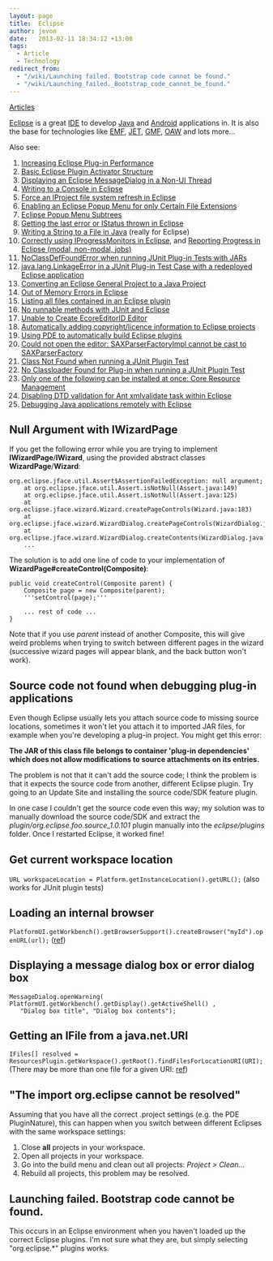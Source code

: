 ```yaml
---
layout: page
title:  Eclipse
author: jevon
date:   2013-02-11 18:34:12 +13:00
tags:
  - Article
  - Technology
redirect_from:
  - "/wiki/Launching failed. Bootstrap code cannot be found."
  - "/wiki/Launching_failed._Bootstrap_code_cannot_be_found."
---
```


[Articles](Articles.md)

[Eclipse](Eclipse.md) is a great [IDE](ide.md) to develop [Java](Java.md) and [Android](Android.md) applications in. It is also the base for technologies like [EMF](EMF.md), [JET](JET.md), [GMF](GMF.md), [OAW](OAW.md) and lots more...

Also see:
1. [Increasing Eclipse Plug-in Performance](Increasing_Eclipse_Plug-in_Performance.md)
1. [Basic Eclipse Plugin Activator Structure](basic-eclipse-plugin-activator-structure.md)
1. [Displaying an Eclipse MessageDialog in a Non-UI Thread](Displaying_an_Eclipse_MessageDialog_in_a_Non-UI_Thread.md)
1. [Writing to a Console in Eclipse](Writing_to_a_Console_in_Eclipse.md)
1. [Force an IProject file system refresh in Eclipse](Force_an_IProject_file_system_refresh_in_Eclipse.md)
1. [Enabling an Eclipse Popup Menu for only Certain File Extensions](Enabling_an_Eclipse_Popup_Menu_for_only_Certain_File_Extensions.md)
1. [Eclipse Popup Menu Subtrees](Eclipse_Popup_Menu_Subtrees.md)
1. [Getting the last error or IStatus thrown in Eclipse](Getting_the_last_error_or_IStatus_thrown_in_Eclipse.md)
1. [Writing a String to a File in Java](Writing_a_String_to_a_File_in_Java.md) (really for Eclipse)
1. <a href="http://www.eclipse.org/articles/Article-Progress-Monitors/article.html">Correctly using IProgressMonitors in Eclipse</a>, and <a href="http://book.javanb.com/eclipse-rich-client-platform-designing-coding-and-packaging-java-applications-oct-2005/ch17lev1sec8.html">Reporting Progress in Eclipse (modal, non-modal, jobs)</a>
1. [NoClassDefFoundError when running JUnit Plug-in Tests with JARs](NoClassDefFoundError_when_running_JUnit_Plug-in_Tests_with_JARs.md)
1. [java.lang.LinkageError in a JUnit Plug-in Test Case with a redeployed Eclipse application](java.lang.LinkageError_in_a_JUnit_Plug-in_Test_Case_with_a_redeployed_Eclipse_application.md)
1. <a href="http://www.mularien.com/blog/2007/12/05/quick-tip-convert-an-eclipse-general-project-to-a-java-project/">Converting an Eclipse General Project to a Java Project</a>
1. [Out of Memory Errors in Eclipse](Out_of_Memory_Errors_in_Eclipse.md)
1. [Listing all files contained in an Eclipse plugin](Listing_all_files_contained_in_an_Eclipse_plugin.md)
1. [No runnable methods with JUnit and Eclipse](No_runnable_methods_with_JUnit_and_Eclipse.md)
1. [Unable to Create EcoreEditorID Editor](Unable_to_Create_EcoreEditorID_Editor.md)
1. <a href="http://www.wdev91.com/?p=cpw">Automatically adding copyright/licence information to Eclipse projects</a>
1. <a href="http://www.vogella.de/articles/EclipsePDEBuild/article.html">Using PDE to automatically build Eclipse plugins</a>
1. [Could not open the editor: SAXParserFactoryImpl cannot be cast to SAXParserFactory](Could_not_open_the_editor__SAXParserFactoryImpl_cannot_be_cast_to_SAXParserFactory.md)
1. [Class Not Found when running a JUnit Plugin Test](Class_Not_Found_when_running_a_JUnit_Plugin_Test.md)
1. [No Classloader Found for Plug-in when running a JUnit Plugin Test](No_Classloader_Found_for_Plug-in_when_running_a_JUnit_Plugin_Test.md)
1. [Only one of the following can be installed at once: Core Resource Management](Only_one_of_the_following_can_be_installed_at_once__Core_Resource_Management.md)
1. [Disabling DTD validation for Ant xmlvalidate task within Eclipse](Disabling_DTD_validation_for_Ant_xmlvalidate_task_within_Eclipse.md)
1. <a href="http://www.ibm.com/developerworks/java/library/os-eclipse-javadebug/index.html">Debugging Java applications remotely with Eclipse</a>

## Null Argument with IWizardPage
If you get the following error while you are trying to implement **IWizardPage**/**IWizard**, using the provided abstract classes **WizardPage**/**Wizard**:

```
org.eclipse.jface.util.Assert$AssertionFailedException: null argument;
	at org.eclipse.jface.util.Assert.isNotNull(Assert.java:149)
	at org.eclipse.jface.util.Assert.isNotNull(Assert.java:125)
	at org.eclipse.jface.wizard.Wizard.createPageControls(Wizard.java:183)
	at org.eclipse.jface.wizard.WizardDialog.createPageControls(WizardDialog.java:611)
	at org.eclipse.jface.wizard.WizardDialog.createContents(WizardDialog.java:502)
	...
```

The solution is to add one line of code to your implementation of **WizardPage#createControl(Composite)**:

```
public void createControl(Composite parent) {
	Composite page = new Composite(parent);
	'''setControl(page);'''

	... rest of code ...
}
```

Note that if you use _parent_ instead of another Composite, this will give weird problems when trying to switch between different pages in the wizard (successive wizard pages will appear blank, and the back button won't work).

## Source code not found when debugging plug-in applications
Even though Eclipse usually lets you attach source code to missing source locations, sometimes it won't let you attach it to imported JAR files, for example when you're developing a plug-in project. You might get this error:

**The JAR of this class file belongs to container 'plug-in dependencies' which does not allow modifications to source attachments on its entries.**

The problem is not that it can't add the source code; I think the problem is that it expects the source code from another, different Eclipse plugin. Try going to an Update Site and installing the source code/SDK feature plugin.

In one case I couldn't get the source code even this way; my solution was to manually download the source code/SDK and extract the _plugin/org.eclipse.foo.source_1.0.101_ plugin manually into the _eclipse/plugins_ folder. Once I restarted Eclipse, it worked fine!

## Get current workspace location
`URL workspaceLocation = Platform.getInstanceLocation().getURL();` (also works for JUnit plugin tests)

## Loading an internal browser
`PlatformUI.getWorkbench().getBrowserSupport().createBrowser("myId").openURL(url);`
(<a href="http://www.eclipsezone.com/eclipse/forums/t78519.html">ref</a>)

## Displaying a message dialog box or error dialog box
```
MessageDialog.openWarning( PlatformUI.getWorkbench().getDisplay().getActiveShell() ,
   "Dialog box title", "Dialog box contents");
```

## Getting an IFile from a java.net.URI
`IFiles[] resolved = ResourcesPlugin.getWorkspace().getRoot().findFilesForLocationURI(URI);`
(There may be more than one file for a given URI: <a href="http://dev.eclipse.org/newslists/news.eclipse.platform.rcp/msg28131.html">ref</a>)

## "The import org.eclipse cannot be resolved"
Assuming that you have all the correct .project settings (e.g. the PDE PluginNature), this can happen when you switch between different Eclipses with the same workspace settings:

1. Close **all** projects in your workspace.
1. Open all projects in your workspace.
1. Go into the build menu and clean out all projects: _Project > Clean..._
1. Rebuild all projects, this problem may be resolved.

## Launching failed. Bootstrap code cannot be found.

This occurs in an Eclipse environment when you haven't loaded up the correct Eclipse plugins. I'm not sure what they are, but simply selecting "org.eclipse.*" plugins works.

